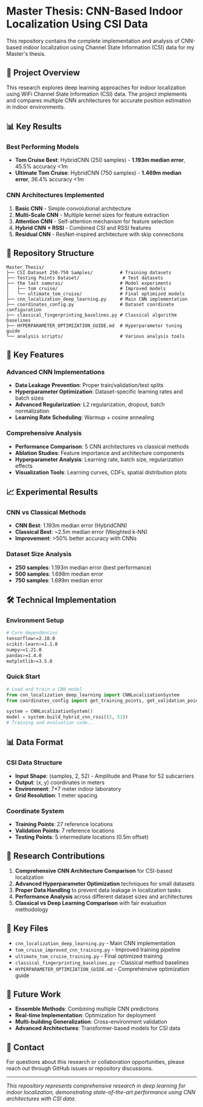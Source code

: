 # Master Thesis: CNN-Based Indoor Localization Using CSI Data

This repository contains the complete implementation and analysis of CNN-based indoor localization using Channel State Information (CSI) data for my Master's thesis.

## 🎯 Project Overview

This research explores deep learning approaches for indoor localization using WiFi Channel State Information (CSI) data. The project implements and compares multiple CNN architectures for accurate position estimation in indoor environments.

## 📊 Key Results

### Best Performing Models
- **Tom Cruise Best**: HybridCNN (250 samples) - **1.193m median error**, 45.5% accuracy <1m
- **Ultimate Tom Cruise**: HybridCNN (750 samples) - **1.469m median error**, 36.4% accuracy <1m

### CNN Architectures Implemented
1. **Basic CNN** - Simple convolutional architecture
2. **Multi-Scale CNN** - Multiple kernel sizes for feature extraction
3. **Attention CNN** - Self-attention mechanism for feature selection
4. **Hybrid CNN + RSSI** - Combined CSI and RSSI features
5. **Residual CNN** - ResNet-inspired architecture with skip connections

## 📁 Repository Structure

```
Master_Thesis/
├── CSI Dataset 250-750 Samples/          # Training datasets
├── Testing Points Dataset/                # Test datasets  
├── the last samurai/                     # Model experiments
│   ├── tom cruise/                       # Improved models
│   └── ultimate_tom_cruise/              # Final optimized models
├── cnn_localization_deep_learning.py     # Main CNN implementation
├── coordinates_config.py                 # Dataset coordinate configuration
├── classical_fingerprinting_baselines.py # Classical algorithm baselines
├── HYPERPARAMETER_OPTIMIZATION_GUIDE.md  # Hyperparameter tuning guide
└── analysis scripts/                     # Various analysis tools
```

## 🚀 Key Features

### Advanced CNN Implementations
- **Data Leakage Prevention**: Proper train/validation/test splits
- **Hyperparameter Optimization**: Dataset-specific learning rates and batch sizes
- **Advanced Regularization**: L2 regularization, dropout, batch normalization
- **Learning Rate Scheduling**: Warmup + cosine annealing

### Comprehensive Analysis
- **Performance Comparison**: 5 CNN architectures vs classical methods
- **Ablation Studies**: Feature importance and architecture components
- **Hyperparameter Analysis**: Learning rate, batch size, regularization effects
- **Visualization Tools**: Learning curves, CDFs, spatial distribution plots

## 📈 Experimental Results

### CNN vs Classical Methods
- **CNN Best**: 1.193m median error (HybridCNN)
- **Classical Best**: ~2.5m median error (Weighted k-NN)
- **Improvement**: >50% better accuracy with CNNs

### Dataset Size Analysis
- **250 samples**: 1.193m median error (best performance)
- **500 samples**: 1.698m median error  
- **750 samples**: 1.699m median error

## 🛠️ Technical Implementation

### Environment Setup
```bash
# Core dependencies
tensorflow>=2.10.0
scikit-learn>=1.1.0
numpy>=1.21.0
pandas>=1.4.0
matplotlib>=3.5.0
```

### Quick Start
```python
# Load and train a CNN model
from cnn_localization_deep_learning import CNNLocalizationSystem
from coordinates_config import get_training_points, get_validation_points

system = CNNLocalizationSystem()
model = system.build_hybrid_cnn_rssi((2, 52))
# Training and evaluation code...
```

## 📊 Data Format

### CSI Data Structure
- **Input Shape**: (samples, 2, 52) - Amplitude and Phase for 52 subcarriers
- **Output**: (x, y) coordinates in meters
- **Environment**: 7×7 meter indoor laboratory
- **Grid Resolution**: 1 meter spacing

### Coordinate System
- **Training Points**: 27 reference locations
- **Validation Points**: 7 reference locations  
- **Testing Points**: 5 intermediate locations (0.5m offset)

## 🔬 Research Contributions

1. **Comprehensive CNN Architecture Comparison** for CSI-based localization
2. **Advanced Hyperparameter Optimization** techniques for small datasets
3. **Proper Data Handling** to prevent data leakage in localization tasks
4. **Performance Analysis** across different dataset sizes and architectures
5. **Classical vs Deep Learning Comparison** with fair evaluation methodology

## 📝 Key Files

- `cnn_localization_deep_learning.py` - Main CNN implementation
- `tom_cruise_improved_cnn_training.py` - Improved training pipeline
- `ultimate_tom_cruise_training.py` - Final optimized training
- `classical_fingerprinting_baselines.py` - Classical method baselines
- `HYPERPARAMETER_OPTIMIZATION_GUIDE.md` - Comprehensive optimization guide

## 🎯 Future Work

- **Ensemble Methods**: Combining multiple CNN predictions
- **Real-time Implementation**: Optimization for deployment
- **Multi-building Generalization**: Cross-environment validation
- **Advanced Architectures**: Transformer-based models for CSI data

## 📧 Contact

For questions about this research or collaboration opportunities, please reach out through GitHub issues or repository discussions.

---

*This repository represents comprehensive research in deep learning for indoor localization, demonstrating state-of-the-art performance using CNN architectures with CSI data.*
